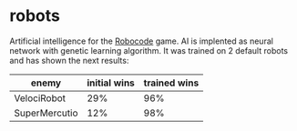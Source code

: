 # robots

Artificial intelligence for the [Robocode](https://robocode.sourceforge.io/) game. AI is implented as neural network with genetic learning algorithm. It was trained on 2 default robots and has shown the next results:

enemy | initial wins | trained wins
------|---------------|-----------------
VelociRobot | 29% | 96%
SuperMercutio | 12% | 98%
